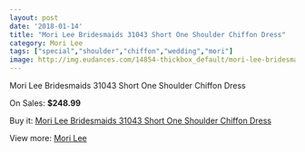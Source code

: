 ```yaml
---
layout: post
date: '2018-01-14'
title: "Mori Lee Bridesmaids 31043 Short One Shoulder Chiffon Dress"
category: Mori Lee
tags: ["special","shoulder","chiffon","wedding","mori"]
image: http://img.eudances.com/14854-thickbox_default/mori-lee-bridesmaids-31043-short-one-shoulder-chiffon-dress.jpg
---
```

Mori Lee Bridesmaids 31043 Short One Shoulder Chiffon Dress

On Sales: **$248.99**
<a href="https://www.eudances.com/en/mori-lee/4427-mori-lee-bridesmaids-31043-short-one-shoulder-chiffon-dress.html"><amp-img layout="responsive" width="600" height="600" src="//img.eudances.com/14854-thickbox_default/mori-lee-bridesmaids-31043-short-one-shoulder-chiffon-dress.jpg" alt="Mori Lee Bridesmaids 31043 Short One Shoulder Chiffon Dress 0" /></a>
<a href="https://www.eudances.com/en/mori-lee/4427-mori-lee-bridesmaids-31043-short-one-shoulder-chiffon-dress.html"><amp-img layout="responsive" width="600" height="600" src="//img.eudances.com/14858-thickbox_default/mori-lee-bridesmaids-31043-short-one-shoulder-chiffon-dress.jpg" alt="Mori Lee Bridesmaids 31043 Short One Shoulder Chiffon Dress 1" /></a>
<a href="https://www.eudances.com/en/mori-lee/4427-mori-lee-bridesmaids-31043-short-one-shoulder-chiffon-dress.html"><amp-img layout="responsive" width="600" height="600" src="//img.eudances.com/14857-thickbox_default/mori-lee-bridesmaids-31043-short-one-shoulder-chiffon-dress.jpg" alt="Mori Lee Bridesmaids 31043 Short One Shoulder Chiffon Dress 2" /></a>
<a href="https://www.eudances.com/en/mori-lee/4427-mori-lee-bridesmaids-31043-short-one-shoulder-chiffon-dress.html"><amp-img layout="responsive" width="600" height="600" src="//img.eudances.com/14856-thickbox_default/mori-lee-bridesmaids-31043-short-one-shoulder-chiffon-dress.jpg" alt="Mori Lee Bridesmaids 31043 Short One Shoulder Chiffon Dress 3" /></a>
<a href="https://www.eudances.com/en/mori-lee/4427-mori-lee-bridesmaids-31043-short-one-shoulder-chiffon-dress.html"><amp-img layout="responsive" width="600" height="600" src="//img.eudances.com/14855-thickbox_default/mori-lee-bridesmaids-31043-short-one-shoulder-chiffon-dress.jpg" alt="Mori Lee Bridesmaids 31043 Short One Shoulder Chiffon Dress 4" /></a>

Buy it: [Mori Lee Bridesmaids 31043 Short One Shoulder Chiffon Dress](https://www.eudances.com/en/mori-lee/4427-mori-lee-bridesmaids-31043-short-one-shoulder-chiffon-dress.html "Mori Lee Bridesmaids 31043 Short One Shoulder Chiffon Dress")

View more: [Mori Lee](https://www.eudances.com/en/65-mori-lee "Mori Lee")